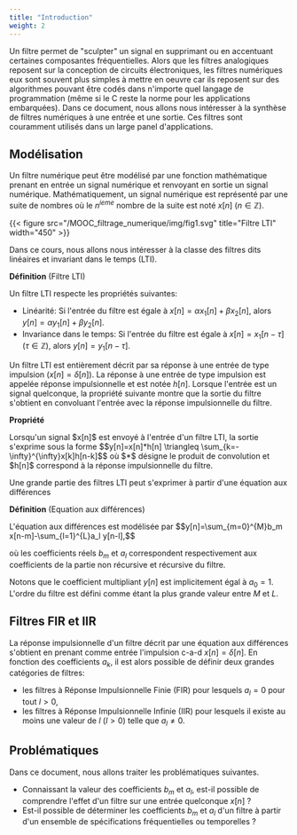 ```yaml
---
title: "Introduction"
weight: 2
---
```




Un filtre permet de "sculpter" un signal en supprimant ou en accentuant certaines composantes fréquentielles. Alors que les filtres analogiques reposent sur la conception de circuits électroniques, les filtres numériques eux sont souvent plus simples à mettre en oeuvre car ils reposent sur des algorithmes pouvant être codés dans n'importe quel langage de programmation (même si le C reste la norme pour les applications embarquées). Dans ce document, nous allons nous intéresser à la synthèse de filtres numériques à une entrée et une sortie. Ces filtres sont couramment utilisés dans un large panel d'applications. 

## Modélisation

Un filtre numérique peut être modélisé par une fonction mathématique prenant en entrée un signal numérique et renvoyant en sortie un signal numérique. Mathématiquement, un signal numérique est représenté par une suite de nombres où le $n^{ieme}$ nombre de la suite est noté $x[n]$ ($n \in \mathbb{Z}$). 


{{< figure src="/MOOC_filtrage_numerique/img/fig1.svg" title="Filtre LTI" width="450" >}}


Dans ce cours, nous allons nous intéresser à la classe des filtres dits linéaires et invariant dans le temps (LTI). 


**Définition** (Filtre LTI)
<div class="definition">
Un filtre LTI respecte les propriétés suivantes:

* Linéarité: Si l'entrée du filtre est égale à $x[n]=\alpha x_1[n]+\beta x_2[n]$, alors $y[n]=\alpha y_1[n]+\beta y_2[n]$.
* Invariance dans le temps: Si l'entrée du filtre est égale à $x[n]=x_1[n-\tau]$ ($\tau \in \mathbb{Z}$), alors $y[n]=y_1[n-\tau]$.
</div>

Un filtre LTI est entièrement décrit par sa réponse à une entrée de type impulsion ($x[n]=\delta[n]$). La réponse à une entrée de type impulsion est appelée réponse impulsionnelle et est notée $h[n]$. Lorsque l'entrée est un signal quelconque, la propriété suivante montre que la sortie du filtre s'obtient en convoluant l'entrée avec la réponse impulsionnelle du filtre.

**Propriété**
<div class="definition">
Lorsqu'un signal $x[n]$ est envoyé à l'entrée d'un filtre LTI, la sortie s'exprime sous la forme
$$y[n]=x[n]*h[n] \triangleq \sum_{k=-\infty}^{\infty}x[k]h[n-k]$$
où $*$ désigne le produit de convolution et $h[n]$ correspond à la réponse impulsionnelle du filtre.
</div>

Une grande partie des filtres LTI peut s'exprimer à partir d'une équation aux différences

**Définition** (Equation aux différences)
<div class="definition" id="eq_dif">
L'équation aux différences est modélisée par 
$$y[n]=\sum_{m=0}^{M}b_m x[n-m]-\sum_{l=1}^{L}a_l y[n-l],$$

où les coefficients réels $b_m$ et $a_l$ correspondent respectivement aux coefficients de la partie non récursive et récursive du filtre. 
</div>

Notons que le coefficient multipliant $y[n]$ est implicitement égal à $a_0=1$. L'ordre du filtre est défini comme étant la plus grande valeur entre $M$ et $L$. 

## Filtres FIR et IIR

La réponse impulsionnelle d'un filtre décrit par une équation aux différences s'obtient en prenant comme entrée l'impulsion c-a-d $x[n]=\delta[n]$. En fonction des coefficients $a_k$, il est alors possible de définir deux grandes catégories de filtres:

* les filtres à Réponse Impulsionnelle Finie (FIR) pour lesquels $a_l=0$ pour tout $l>0$,
* les filtres à Réponse Impulsionnelle Infinie (IIR) pour lesquels il existe au moins une valeur de $l$ ($l>0$) telle que $a_l\ne 0$.

## Problématiques

Dans ce document, nous allons traiter les problématiques suivantes.

* Connaissant la valeur des coefficients $b_m$ et $a_l$, est-il possible de comprendre l'effet d'un filtre sur une entrée quelconque $x[n]$ ? 
* Est-il possible de déterminer les coefficients $b_m$ et $a_l$ d'un filtre à partir d'un ensemble de spécifications fréquentielles ou temporelles ?
